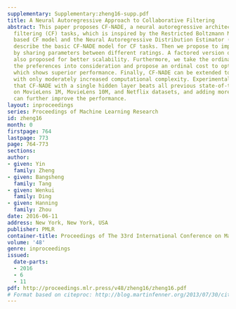 ```yaml
---
supplementary: Supplementary:zheng16-supp.pdf
title: A Neural Autoregressive Approach to Collaborative Filtering
abstract: This paper proposes CF-NADE, a neural autoregressive architecture for collaborative
  filtering (CF) tasks, which is inspired by the Restricted Boltzmann Machine (RBM)
  based CF model and the Neural Autoregressive Distribution Estimator (NADE). We first
  describe the basic CF-NADE model for CF tasks. Then we propose to improve the model
  by sharing parameters between different ratings. A factored version of CF-NADE is
  also proposed for better scalability. Furthermore, we take the ordinal nature of
  the preferences into consideration and propose an ordinal cost to optimize CF-NADE,
  which shows superior performance. Finally, CF-NADE can be extended to a deep model,
  with only moderately increased computational complexity. Experimental results show
  that CF-NADE with a single hidden layer beats all previous state-of-the-art methods
  on MovieLens 1M, MovieLens 10M, and Netflix datasets, and adding more hidden layers
  can further improve the performance.
layout: inproceedings
series: Proceedings of Machine Learning Research
id: zheng16
month: 0
firstpage: 764
lastpage: 773
page: 764-773
sections: 
author:
- given: Yin
  family: Zheng
- given: Bangsheng
  family: Tang
- given: Wenkui
  family: Ding
- given: Hanning
  family: Zhou
date: 2016-06-11
address: New York, New York, USA
publisher: PMLR
container-title: Proceedings of The 33rd International Conference on Machine Learning
volume: '48'
genre: inproceedings
issued:
  date-parts:
  - 2016
  - 6
  - 11
pdf: http://proceedings.mlr.press/v48/zheng16/zheng16.pdf
# Format based on citeproc: http://blog.martinfenner.org/2013/07/30/citeproc-yaml-for-bibliographies/
---
```

